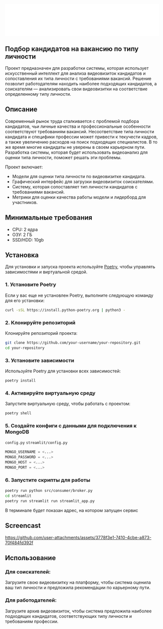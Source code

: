 <p align="center">
     <img src="extensions/views/logo.svg" alt="Логотип проекта" width="600" style="display: inline-block; vertical-align: middle; margin-right: 10px;"/><br/>
</p>


## Подбор кандидатов на вакансию по типу личности

Проект предназначен для разработки системы, которая использует искусственный интеллект для анализа видеовизиток кандидатов и сопоставления их типа личности с требованиями вакансий. Решение позволит работодателям находить наиболее подходящих кандидатов, а соискателям — анализировать свои видеовизитки на соответствие определенному типу личности.

## Описание

Современный рынок труда сталкивается с проблемой подбора кандидатов, чьи личные качества и профессиональные особенности соответствуют требованиям вакансий. Несоответствие типа личности кандидата и специфики профессии может привести к текучести кадров, а также увеличению расходов на поиск подходящих специалистов. В то же время многие кандидаты не уверены в своем карьерном пути. Разработка системы, которая будет использовать видеоанализ для оценки типа личности, поможет решать эти проблемы.

Проект включает:
- Модели для оценки типа личности по видеовизитке кандидата.
- Графический интерфейс для загрузки видеовизиток соискателями.
- Систему, которая сопоставляет тип личности кандидатов с требованиями вакансий.
- Метрики для оценки качества работы модели и лидерборд для участников.

## Минимальные требования
- CPU: 2 ядра
- ОЗУ: 2 ГБ
- SSD/HDD: 10gb

## Установка

Для установки и запуска проекта используйте [Poetry](https://python-poetry.org/), чтобы управлять зависимостями и виртуальной средой.

### 1. Установите Poetry

Если у вас еще не установлен Poetry, выполните следующую команду для его установки:

```bash
curl -sSL https://install.python-poetry.org | python3 -
```

### 2. Клонируйте репозиторий

Клонируйте репозиторий проекта:

```bash
git clone https://github.com/your-username/your-repository.git
cd your-repository
```

### 3. Установите зависимости

Используйте Poetry для установки всех зависимостей:

```bash
poetry install
```

### 4. Активируйте виртуальную среду

Запустите виртуальную среду, чтобы работать с проектом:

```bash
poetry shell
```

### 5. Создайте конфиги с данными для подключения к MongoDB
`config.py`
`streamlit/config.py`

```python
MONGO_USERNAME = <...>
MONGO_PASSWORD = <...>
MONGO_HOST = <...>
MONGO_PORT = <...>
```


### 6. Запустите скрипты для работы

```bash
poetry run python src/consumer/broker.py
cd streamlit
poetry run streamlit run streamlit_app.py
```
В терминале будет показан адрес, на котором запущен сервис


## Screencast

https://github.com/user-attachments/assets/3778f3e1-7410-4cbe-a873-70f484fd392f








## Использование

### Для соискателей: 

Загрузите свою видеовизитку на платформу, чтобы система оценила ваш тип личности и предложила рекомендации по карьерному пути.

### Для работодателей: 

Загрузите архив видеовизиток, чтобы система предложила наиболее подходящих кандидатов, соответствующих типу личности и требованиям профессии.
